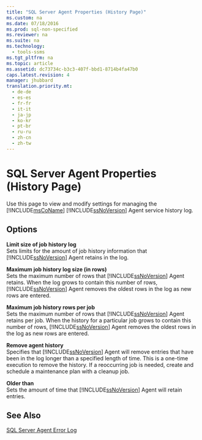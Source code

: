 ```yaml
---
title: "SQL Server Agent Properties (History Page)"
ms.custom: na
ms.date: 07/18/2016
ms.prod: sql-non-specified
ms.reviewer: na
ms.suite: na
ms.technology: 
  - tools-ssms
ms.tgt_pltfrm: na
ms.topic: article
ms.assetid: dc73734c-b3c3-407f-bbd1-8714b4fa47b0
caps.latest.revision: 4
manager: jhubbard
translation.priority.mt: 
  - de-de
  - es-es
  - fr-fr
  - it-it
  - ja-jp
  - ko-kr
  - pt-br
  - ru-ru
  - zh-cn
  - zh-tw
---
```

# SQL Server Agent Properties (History Page)
Use this page to view and modify settings for managing the [!INCLUDE[msCoName](../content/includes/msCoName_md.md)] [!INCLUDE[ssNoVersion](../content/includes/ssNoVersion_md.md)] Agent service history log.  
  
## Options  
**Limit size of job history log**  
Sets limits for the amount of job history information that [!INCLUDE[ssNoVersion](../content/includes/ssNoVersion_md.md)] Agent retains in the log.  
  
**Maximum job history log size (in rows)**  
Sets the maximum number of rows that [!INCLUDE[ssNoVersion](../content/includes/ssNoVersion_md.md)] Agent retains. When the log grows to contain this number of rows, [!INCLUDE[ssNoVersion](../content/includes/ssNoVersion_md.md)] Agent removes the oldest rows in the log as new rows are entered.  
  
**Maximum job history rows per job**  
Sets the maximum number of rows that [!INCLUDE[ssNoVersion](../content/includes/ssNoVersion_md.md)] Agent retains per job. When the history for a particular job grows to contain this number of rows, [!INCLUDE[ssNoVersion](../content/includes/ssNoVersion_md.md)] Agent removes the oldest rows in the log as new rows are entered.  
  
**Remove agent history**  
Specifies that [!INCLUDE[ssNoVersion](../content/includes/ssNoVersion_md.md)] Agent will remove entries that have been in the log longer than a specified length of time. This is a one-time execution to remove the history. If a reoccurring job is needed, create and schedule a maintenance plan with a cleanup job.  
  
**Older than**  
Sets the amount of time that [!INCLUDE[ssNoVersion](../content/includes/ssNoVersion_md.md)] Agent will retain entries.  
  
## See Also  
[SQL Server Agent Error Log](../content/SQL-Server-Agent-Error-Log.md)  
  

